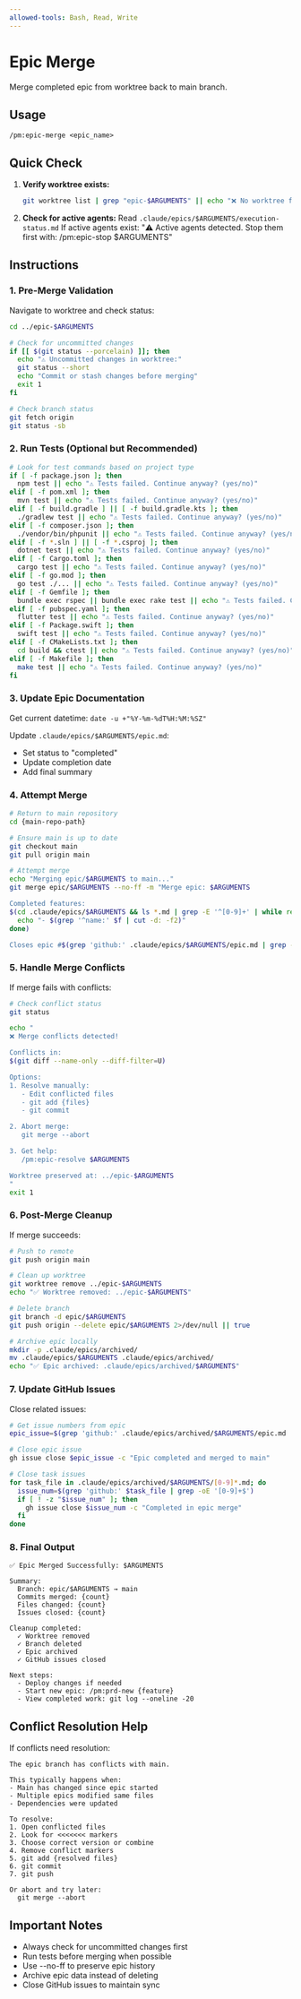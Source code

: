 ```yaml
---
allowed-tools: Bash, Read, Write
---
```


# Epic Merge

Merge completed epic from worktree back to main branch.

## Usage
```
/pm:epic-merge <epic_name>
```

## Quick Check

1. **Verify worktree exists:**
   ```bash
   git worktree list | grep "epic-$ARGUMENTS" || echo "❌ No worktree for epic: $ARGUMENTS"
   ```

2. **Check for active agents:**
   Read `.claude/epics/$ARGUMENTS/execution-status.md`
   If active agents exist: "⚠️ Active agents detected. Stop them first with: /pm:epic-stop $ARGUMENTS"

## Instructions

### 1. Pre-Merge Validation

Navigate to worktree and check status:
```bash
cd ../epic-$ARGUMENTS

# Check for uncommitted changes
if [[ $(git status --porcelain) ]]; then
  echo "⚠️ Uncommitted changes in worktree:"
  git status --short
  echo "Commit or stash changes before merging"
  exit 1
fi

# Check branch status
git fetch origin
git status -sb
```

### 2. Run Tests (Optional but Recommended)

```bash
# Look for test commands based on project type
if [ -f package.json ]; then
  npm test || echo "⚠️ Tests failed. Continue anyway? (yes/no)"
elif [ -f pom.xml ]; then
  mvn test || echo "⚠️ Tests failed. Continue anyway? (yes/no)"
elif [ -f build.gradle ] || [ -f build.gradle.kts ]; then
  ./gradlew test || echo "⚠️ Tests failed. Continue anyway? (yes/no)"
elif [ -f composer.json ]; then
  ./vendor/bin/phpunit || echo "⚠️ Tests failed. Continue anyway? (yes/no)"
elif [ -f *.sln ] || [ -f *.csproj ]; then
  dotnet test || echo "⚠️ Tests failed. Continue anyway? (yes/no)"
elif [ -f Cargo.toml ]; then
  cargo test || echo "⚠️ Tests failed. Continue anyway? (yes/no)"
elif [ -f go.mod ]; then
  go test ./... || echo "⚠️ Tests failed. Continue anyway? (yes/no)"
elif [ -f Gemfile ]; then
  bundle exec rspec || bundle exec rake test || echo "⚠️ Tests failed. Continue anyway? (yes/no)"
elif [ -f pubspec.yaml ]; then
  flutter test || echo "⚠️ Tests failed. Continue anyway? (yes/no)"
elif [ -f Package.swift ]; then
  swift test || echo "⚠️ Tests failed. Continue anyway? (yes/no)"
elif [ -f CMakeLists.txt ]; then
  cd build && ctest || echo "⚠️ Tests failed. Continue anyway? (yes/no)"
elif [ -f Makefile ]; then
  make test || echo "⚠️ Tests failed. Continue anyway? (yes/no)"
fi
```

### 3. Update Epic Documentation

Get current datetime: `date -u +"%Y-%m-%dT%H:%M:%SZ"`

Update `.claude/epics/$ARGUMENTS/epic.md`:
- Set status to "completed"
- Update completion date
- Add final summary

### 4. Attempt Merge

```bash
# Return to main repository
cd {main-repo-path}

# Ensure main is up to date
git checkout main
git pull origin main

# Attempt merge
echo "Merging epic/$ARGUMENTS to main..."
git merge epic/$ARGUMENTS --no-ff -m "Merge epic: $ARGUMENTS

Completed features:
$(cd .claude/epics/$ARGUMENTS && ls *.md | grep -E '^[0-9]+' | while read f; do
  echo "- $(grep '^name:' $f | cut -d: -f2)"
done)

Closes epic #$(grep 'github:' .claude/epics/$ARGUMENTS/epic.md | grep -oE '#[0-9]+' | sed 's/^#//')"
```

### 5. Handle Merge Conflicts

If merge fails with conflicts:
```bash
# Check conflict status
git status

echo "
❌ Merge conflicts detected!

Conflicts in:
$(git diff --name-only --diff-filter=U)

Options:
1. Resolve manually:
   - Edit conflicted files
   - git add {files}
   - git commit

2. Abort merge:
   git merge --abort

3. Get help:
   /pm:epic-resolve $ARGUMENTS

Worktree preserved at: ../epic-$ARGUMENTS
"
exit 1
```

### 6. Post-Merge Cleanup

If merge succeeds:
```bash
# Push to remote
git push origin main

# Clean up worktree
git worktree remove ../epic-$ARGUMENTS
echo "✅ Worktree removed: ../epic-$ARGUMENTS"

# Delete branch
git branch -d epic/$ARGUMENTS
git push origin --delete epic/$ARGUMENTS 2>/dev/null || true

# Archive epic locally
mkdir -p .claude/epics/archived/
mv .claude/epics/$ARGUMENTS .claude/epics/archived/
echo "✅ Epic archived: .claude/epics/archived/$ARGUMENTS"
```

### 7. Update GitHub Issues

Close related issues:
```bash
# Get issue numbers from epic
epic_issue=$(grep 'github:' .claude/epics/archived/$ARGUMENTS/epic.md | grep -oE '[0-9]+$')

# Close epic issue
gh issue close $epic_issue -c "Epic completed and merged to main"

# Close task issues
for task_file in .claude/epics/archived/$ARGUMENTS/[0-9]*.md; do
  issue_num=$(grep 'github:' $task_file | grep -oE '[0-9]+$')
  if [ ! -z "$issue_num" ]; then
    gh issue close $issue_num -c "Completed in epic merge"
  fi
done
```

### 8. Final Output

```
✅ Epic Merged Successfully: $ARGUMENTS

Summary:
  Branch: epic/$ARGUMENTS → main
  Commits merged: {count}
  Files changed: {count}
  Issues closed: {count}

Cleanup completed:
  ✓ Worktree removed
  ✓ Branch deleted
  ✓ Epic archived
  ✓ GitHub issues closed

Next steps:
  - Deploy changes if needed
  - Start new epic: /pm:prd-new {feature}
  - View completed work: git log --oneline -20
```

## Conflict Resolution Help

If conflicts need resolution:
```
The epic branch has conflicts with main.

This typically happens when:
- Main has changed since epic started
- Multiple epics modified same files
- Dependencies were updated

To resolve:
1. Open conflicted files
2. Look for <<<<<<< markers
3. Choose correct version or combine
4. Remove conflict markers
5. git add {resolved files}
6. git commit
7. git push

Or abort and try later:
  git merge --abort
```

## Important Notes

- Always check for uncommitted changes first
- Run tests before merging when possible
- Use --no-ff to preserve epic history
- Archive epic data instead of deleting
- Close GitHub issues to maintain sync
